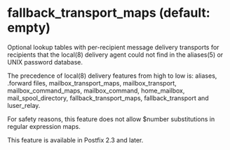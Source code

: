 # fallback_transport_maps (default: empty)
 Optional lookup tables with per-recipient message delivery
transports for recipients that the local(8) delivery agent could
not find in the aliases(5) or UNIX password database. 


 The precedence of local(8) delivery features from high to low
is: aliases, .forward files, mailbox\_transport\_maps, mailbox\_transport,
mailbox\_command\_maps, mailbox\_command, home\_mailbox, mail\_spool\_directory,
fallback\_transport\_maps, fallback\_transport and luser\_relay. 


 For safety reasons, this feature does not allow $number
substitutions in regular expression maps. 


 This feature is available in Postfix 2.3 and later. 


